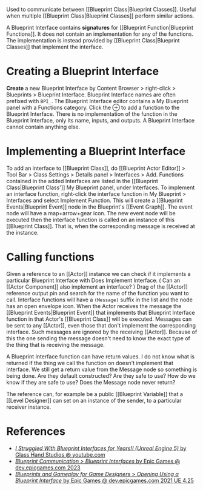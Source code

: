 Used to communicate between [[Blueprint Class|Blueprint Classes]].
Useful when multiple [[Blueprint Class|Blueprint Classes]] perform similar actions.

A Blueprint Interface contains **signatures** for [[Blueprint Function|Blueprint Functions]].
It does not contain an implementation for any of the functions.
The implementation is instead provided by [[Blueprint Class|Blueprint Classes]] that implement the interface.


# Creating a Blueprint Interface

**Create** a new Blueprint Interface by Content Browser > right-click >  Blueprints > Blueprint Interface.
Blueprint Interface names are often prefixed with `BPI_`.
The Blueprint Interface editor contains a My Blueprint panel with a Functions category.
Click the ⊕ to add a function to the Blueprint Interface.
There is no implementation of the function in the Blueprint Interface, only its name, inputs, and outputs.
A Blueprint Interface cannot contain anything else.


# Implementing a Blueprint Interface

To add an interface to [[Blueprint Class]], do [[Blueprint Actor Editor]] > Tool Bar > Class Settings > Details panel > Interfaces > Add.
Functions contained in the added Interfaces are listed in the [[Blueprint Class|Blueprint Class']] My Blueprint panel, under Interfaces.
To implement an interface function, right-click the interface function in My Blueprint > Interfaces and select Implement Function.
This will create a [[Blueprint Events|Blueprint Event]] node in the Blueprint's [[Event Graph]].
The event node will have a map+arrow+gear icon.
The new event node will be executed then the interface function is called on an instance of this [[Blueprint Class]].
That is, when the corresponding message is received at the instance.


# Calling functions

Given a reference to an [[Actor]] instance we can check if it implements a particular Blueprint Interface with Does Implement Interface.
(
Can an [[Actor Component]] also implement an interface?
)
Drag of the [[Actor]] reference output pin and search for the name of the function you want to call.
Interface functions will have a `(Message)` suffix in the list and the node has an open envelope icon.
When the Actor receives the message the [[Blueprint Events|Blueprint Event]] that implements that Blueprint Interface function in that Actor's [[Blueprint Class]] will be executed.
Messages can be sent to any [[Actor]], even those that don't implement the corresponding interface.
Such messages are ignored by the receiving [[Actor]].
Because of this the one sending the message doesn't need to know the exact type of the thing that is receiving the message.

A Blueprint Interface function can have return values.
I do not know what is returned if the thing we call the function on doesn't implement that interface.
We still get a return value from the Message node so something is being done.
Are they default constructed?
Are they safe to use?
How do we know if they are safe to use?
Does the Message node never return?

The reference can, for example be a public [[Blueprint Variable]] that a [[Level Designer]] can set on an instance of the sender, to a particular receiver instance.


# References
- [_I Struggled With Blueprint Interfaces for Years!! (Unreal Engine 5)_ by Glass Hand Studios @ youtube.com](https://www.youtube.com/watch?v=m9416Fi-PJw)
- [_Blueprint Communication > Blueprint Interfaces_ by Epic Games @ dev.epicgames.com 2023](https://dev.epicgames.com/community/learning/courses/LWv/unreal-engine-blueprint-communication/J61E/unreal-engine-blueprint-interfaces)
- [_Blueprints and Gameplay for Game Designers_ > _Opening Using a Blueprint Interface_ by Epic Games @ dev.epicgames.com 2021 UE 4.25](https://dev.epicgames.com/community/learning/courses/OP/unreal-engine-blueprints-and-gameplay-for-game-designers/0G6/unreal-engine-opening-using-a-blueprint-interface)
